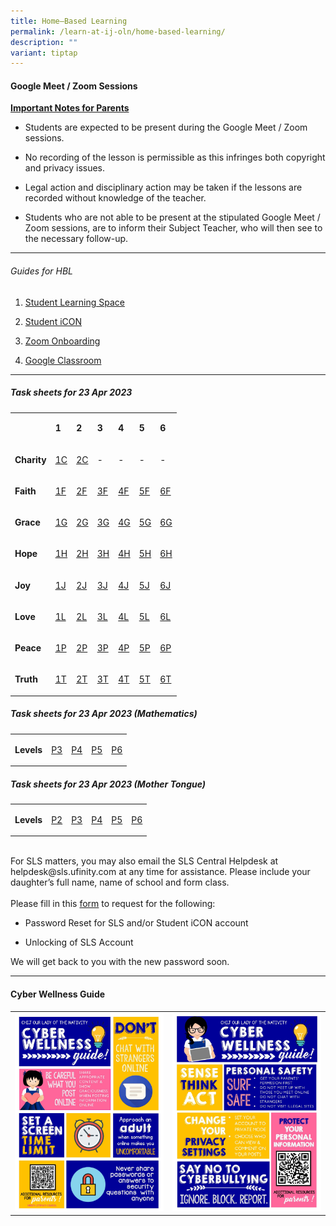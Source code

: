 ```yaml
---
title: Home–Based Learning
permalink: /learn-at-ij-oln/home-based-learning/
description: ""
variant: tiptap
---
```

<h4><strong>Google Meet / Zoom Sessions</strong></h4>
<p><strong><u>Important Notes for Parents</u></strong>
</p>
<ul data-tight="true" class="tight">
<li>
<p>Students are expected to be present during the Google Meet / Zoom sessions.</p>
</li>
<li>
<p>No recording of the lesson is permissible as this infringes both copyright
and privacy issues.</p>
</li>
<li>
<p>Legal action and disciplinary action may be taken if the lessons are recorded
without knowledge of the teacher.</p>
</li>
<li>
<p>Students who are not able to be present at the stipulated Google Meet
/ Zoom sessions, are to inform their Subject Teacher, who will then see
to the necessary follow-up.</p>
</li>
</ul>
<hr>
<h6>Guides for HBL</h6>
<ol data-tight="true" class="tight">
<li>
<p><a href="/files/Guides/STUDENT LEARNING SPACE.pdf" rel="noopener" target="_blank">Student Learning Space</a>
</p>
</li>
<li>
<p><a href="/files/Guides/STUDENT ICON.pdf" rel="noopener" target="_blank">Student iCON</a>
</p>
</li>
<li>
<p><a href="/files/Guides/ZOOM ONBOARDING GUIDE.pdf" rel="noopener" target="_blank">Zoom Onboarding</a>
</p>
</li>
<li>
<p><a href="/files/Guides/GOOGLE CLASSROOM.pdf" rel="noopener" target="_blank">Google Classroom</a>
</p>
</li>
</ol>
<hr>
<h5>Task sheets for 23 Apr 2023</h5>
<table>
<tbody>
<tr>
<td rowspan="1" colspan="1">
<p></p>
</td>
<td rowspan="1" colspan="1">
<p><strong>1</strong>
</p>
</td>
<td rowspan="1" colspan="1">
<p><strong>2</strong>
</p>
</td>
<td rowspan="1" colspan="1">
<p><strong>3</strong>
</p>
</td>
<td rowspan="1" colspan="1">
<p><strong>4</strong>
</p>
</td>
<td rowspan="1" colspan="1">
<p><strong>5</strong>
</p>
</td>
<td rowspan="1" colspan="1">
<p><strong>6</strong>
</p>
</td>
</tr>
<tr>
<td rowspan="1" colspan="1">
<p><strong>Charity</strong>
</p>
</td>
<td rowspan="1" colspan="1">
<p><a href="/files/TaskSheetsOct/1_CHARITY_HBL_TASK_SHEET.pdf" rel="noopener noreferrer nofollow" target="_blank">1C</a>
</p>
</td>
<td rowspan="1" colspan="1">
<p><a href="/files/TaskSheetsOct/2_CHARITY_HBL_TASK_SHEET.pdf" rel="noopener noreferrer nofollow" target="_blank">2C</a>
</p>
</td>
<td rowspan="1" colspan="1">
<p>-</p>
</td>
<td rowspan="1" colspan="1">
<p>-</p>
</td>
<td rowspan="1" colspan="1">
<p>-</p>
</td>
<td rowspan="1" colspan="1">
<p>-</p>
</td>
</tr>
<tr>
<td rowspan="1" colspan="1">
<p><strong>Faith</strong>
</p>
</td>
<td rowspan="1" colspan="1">
<p><a href="/files/TaskSheetsOct/1_FAITH_HBL_TASK_SHEET.pdf" rel="noopener noreferrer nofollow" target="_blank">1F</a>
</p>
</td>
<td rowspan="1" colspan="1">
<p><a href="/files/TaskSheetsOct/2_CHARITY_HBL_TASK_SHEET.pdf" rel="noopener noreferrer nofollow" target="_blank">2F</a>
</p>
</td>
<td rowspan="1" colspan="1">
<p><a href="/files/TaskSheetsOct/3_FAITH_HBL_TASK_SHEET.pdf" rel="noopener noreferrer nofollow" target="_blank">3F</a>
</p>
</td>
<td rowspan="1" colspan="1">
<p><a href="/files/TaskSheetsOct/4_FAITH_HBL_TASK_SHEET.pdf" rel="noopener noreferrer nofollow" target="_blank">4F</a>
</p>
</td>
<td rowspan="1" colspan="1">
<p><a href="/files/TaskSheetsOct/5_FAITH_HBL_TASK_SHEET.pdf" rel="noopener noreferrer nofollow" target="_blank">5F</a>
</p>
</td>
<td rowspan="1" colspan="1">
<p><a href="/files/TaskSheetsOct/6_FAITH_HBL_TASK_SHEET.pdf" rel="noopener noreferrer nofollow" target="_blank">6F</a>
</p>
</td>
</tr>
<tr>
<td rowspan="1" colspan="1">
<p><strong>Grace</strong>
</p>
</td>
<td rowspan="1" colspan="1">
<p><a href="/files/TaskSheetsOct/1_GRACE_HBL_TASK_SHEET.pdf" rel="noopener noreferrer nofollow" target="_blank">1G</a>
</p>
</td>
<td rowspan="1" colspan="1">
<p><a href="/files/TaskSheetsOct/2_FAITH_HBL_TASK_SHEET.pdf" rel="noopener noreferrer nofollow" target="_blank">2G</a>
</p>
</td>
<td rowspan="1" colspan="1">
<p><a href="/files/TaskSheetsOct/3_GRACE_HBL_TASK_SHEET.pdf" rel="noopener noreferrer nofollow" target="_blank">3G</a>
</p>
</td>
<td rowspan="1" colspan="1">
<p><a href="/files/TaskSheetsOct/4_GRACE_HBL_TASK_SHEET.pdf" rel="noopener noreferrer nofollow" target="_blank">4G</a>
</p>
</td>
<td rowspan="1" colspan="1">
<p><a href="/files/TaskSheetsOct/5_GRACE_HBL_TASK_SHEET.pdf" rel="noopener noreferrer nofollow" target="_blank">5G</a>
</p>
</td>
<td rowspan="1" colspan="1">
<p><a href="/files/TaskSheetsOct/6_GRACE_HBL_TASK_SHEET.pdf" rel="noopener noreferrer nofollow" target="_blank">6G</a>
</p>
</td>
</tr>
<tr>
<td rowspan="1" colspan="1">
<p><strong>Hope</strong>
</p>
</td>
<td rowspan="1" colspan="1">
<p><a href="/files/TaskSheetsOct/1_HOPE_HBL_TASK_SHEET.pdf" rel="noopener noreferrer nofollow" target="_blank">1H</a>
</p>
</td>
<td rowspan="1" colspan="1">
<p><a href="/files/TaskSheetsOct/2_GRACE_HBL_TASK_SHEET.pdf" rel="noopener noreferrer nofollow" target="_blank">2H</a>
</p>
</td>
<td rowspan="1" colspan="1">
<p><a href="/files/TaskSheetsOct/3_HOPE_HBL_TASK_SHEET.pdf" rel="noopener noreferrer nofollow" target="_blank">3H</a>
</p>
</td>
<td rowspan="1" colspan="1">
<p><a href="/files/TaskSheetsOct/4_HOPE_HBL_TASK_SHEET.pdf" rel="noopener noreferrer nofollow" target="_blank">4H</a>
</p>
</td>
<td rowspan="1" colspan="1">
<p><a href="/files/TaskSheetsOct/5_HOPE_HBL_TASK_SHEET.pdf" rel="noopener noreferrer nofollow" target="_blank">5H</a>
</p>
</td>
<td rowspan="1" colspan="1">
<p><a href="/files/TaskSheetsOct/6_HOPE_HBL_TASK_SHEET.pdf" rel="noopener noreferrer nofollow" target="_blank">6H</a>
</p>
</td>
</tr>
<tr>
<td rowspan="1" colspan="1">
<p><strong>Joy</strong>
</p>
</td>
<td rowspan="1" colspan="1">
<p><a href="/files/TaskSheetsOct/1_JOY_HBL_TASK_SHEET.pdf" rel="noopener noreferrer nofollow" target="_blank">1J</a>
</p>
</td>
<td rowspan="1" colspan="1">
<p><a href="/files/TaskSheetsOct/2_JOY_HBL_TASK_SHEET.pdf" rel="noopener noreferrer nofollow" target="_blank">2J</a>
</p>
</td>
<td rowspan="1" colspan="1">
<p><a href="/files/TaskSheetsOct/3_JOY_HBL_TASK_SHEET.pdf" rel="noopener noreferrer nofollow" target="_blank">3J</a>
</p>
</td>
<td rowspan="1" colspan="1">
<p><a href="/files/TaskSheetsOct/4_JOY_HBL_TASK_SHEET.pdf" rel="noopener noreferrer nofollow" target="_blank">4J</a>
</p>
</td>
<td rowspan="1" colspan="1">
<p><a href="/files/TaskSheetsOct/5_JOY_HBL_TASK_SHEET.pdf" rel="noopener noreferrer nofollow" target="_blank">5J</a>
</p>
</td>
<td rowspan="1" colspan="1">
<p><a href="/files/TaskSheetsOct/6_JOY_HBL_TASK_SHEET.pdf" rel="noopener noreferrer nofollow" target="_blank">6J</a>
</p>
</td>
</tr>
<tr>
<td rowspan="1" colspan="1">
<p><strong>Love</strong>
</p>
</td>
<td rowspan="1" colspan="1">
<p><a href="/files/TaskSheetsOct/1_LOVE_HBL_TASK_SHEET.pdf" rel="noopener noreferrer nofollow" target="_blank">1L</a>
</p>
</td>
<td rowspan="1" colspan="1">
<p><a href="/files/TaskSheetsOct/2_LOVE_HBL_TASK_SHEET.pdf" rel="noopener noreferrer nofollow" target="_blank">2L</a>
</p>
</td>
<td rowspan="1" colspan="1">
<p><a href="/files/TaskSheetsOct/3_LOVE_HBL_TASK_SHEET.pdf" rel="noopener noreferrer nofollow" target="_blank">3L</a>
</p>
</td>
<td rowspan="1" colspan="1">
<p><a href="/files/TaskSheetsOct/4_LOVE_HBL_TASK_SHEET.pdf" rel="noopener noreferrer nofollow" target="_blank">4L</a>
</p>
</td>
<td rowspan="1" colspan="1">
<p><a href="/files/TaskSheetsOct/5_LOVE_HBL_TASK_SHEET.pdf" rel="noopener noreferrer nofollow" target="_blank">5L</a>
</p>
</td>
<td rowspan="1" colspan="1">
<p><a href="/files/TaskSheetsOct/6_LOVE_HBL_TASK_SHEET.pdf" rel="noopener noreferrer nofollow" target="_blank">6L</a>
</p>
</td>
</tr>
<tr>
<td rowspan="1" colspan="1">
<p><strong>Peace</strong>
</p>
</td>
<td rowspan="1" colspan="1">
<p><a href="/files/TaskSheetsOct/1_PEACE_HBL_TASK_SHEET.pdf" rel="noopener noreferrer nofollow" target="_blank">1P</a>
</p>
</td>
<td rowspan="1" colspan="1">
<p><a href="/files/TaskSheetsOct/2_PEACE_HBL_TASK_SHEET.pdf" rel="noopener noreferrer nofollow" target="_blank">2P</a>
</p>
</td>
<td rowspan="1" colspan="1">
<p><a href="/files/TaskSheetsOct/3_PEACE_HBL_TASK_SHEET.pdf" rel="noopener noreferrer nofollow" target="_blank">3P</a>
</p>
</td>
<td rowspan="1" colspan="1">
<p><a href="/files/TaskSheetsOct/4_PEACE_HBL_TASK_SHEET.pdf" rel="noopener noreferrer nofollow" target="_blank">4P</a>
</p>
</td>
<td rowspan="1" colspan="1">
<p><a href="/files/TaskSheetsOct/5_PEACE_HBL_TASK_SHEET.pdf" rel="noopener noreferrer nofollow" target="_blank">5P</a>
</p>
</td>
<td rowspan="1" colspan="1">
<p><a href="/files/TaskSheetsOct/6_PEACE_HBL_TASK_SHEET.pdf" rel="noopener noreferrer nofollow" target="_blank">6P</a>
</p>
</td>
</tr>
<tr>
<td rowspan="1" colspan="1">
<p><strong>Truth</strong>
</p>
</td>
<td rowspan="1" colspan="1">
<p><a href="/files/TaskSheetsOct/1_TRUTH_HBL_TASK_SHEET.pdf" rel="noopener noreferrer nofollow" target="_blank">1T</a>
</p>
</td>
<td rowspan="1" colspan="1">
<p><a href="/files/TaskSheetsOct/2_TRUTH_HBL_TASK_SHEET.pdf" rel="noopener noreferrer nofollow" target="_blank">2T</a>
</p>
</td>
<td rowspan="1" colspan="1">
<p><a href="/files/TaskSheetsOct/3_TRUTH_HBL_TASK_SHEET.pdf" rel="noopener noreferrer nofollow" target="_blank">3T</a>
</p>
</td>
<td rowspan="1" colspan="1">
<p><a href="/files/TaskSheetsOct/4_TRUTH_HBL_TASK_SHEET.pdf" rel="noopener noreferrer nofollow" target="_blank">4T</a>
</p>
</td>
<td rowspan="1" colspan="1">
<p><a href="/files/TaskSheetsOct/5_TRUTH_HBL_TASK_SHEET.pdf" rel="noopener noreferrer nofollow" target="_blank">5T</a>
</p>
</td>
<td rowspan="1" colspan="1">
<p><a href="/files/TaskSheetsOct/6_TRUTH_HBL_TASK_SHEET.pdf" rel="noopener noreferrer nofollow" target="_blank">6T</a>
</p>
</td>
</tr>
</tbody>
</table>
<p></p>
<h5>Task sheets for 23 Apr 2023 (Mathematics)</h5>
<table>
<tbody>
<tr>
<td rowspan="1" colspan="1">
<p><strong>Levels</strong>
</p>
</td>
<td rowspan="1" colspan="1">
<p><a href="/files/TaskSheetsOct/P3_MATHEMATICS.pdf" rel="noopener noreferrer nofollow" target="_blank">P3</a>
</p>
</td>
<td rowspan="1" colspan="1">
<p><a href="/files/TaskSheetsOct/P4_MATHEMATICS.pdf" rel="noopener noreferrer nofollow" target="_blank">P4</a>
</p>
</td>
<td rowspan="1" colspan="1">
<p><a href="/files/TaskSheetsOct/P5_STD_MATHEMATICS___F_MATHEMATICS.pdf" rel="noopener noreferrer nofollow" target="_blank">P5</a>
</p>
</td>
<td rowspan="1" colspan="1">
<p><a href="/files/TaskSheetsOct/P6_STD_MATHEMATICS___F_MATHEMATICS.pdf" rel="noopener noreferrer nofollow" target="_blank">P6</a>
</p>
</td>
</tr>
</tbody>
</table>
<p></p>
<h5>Task sheets for 23 Apr 2023 (Mother Tongue)</h5>
<table>
<tbody>
<tr>
<td rowspan="1" colspan="1">
<p><strong>Levels</strong>
</p>
</td>
<td rowspan="1" colspan="1">
<p><a href="/files/TaskSheetsOct/P2_MT_HBL_TASK_SHEET.pdf" rel="noopener noreferrer nofollow" target="_blank">P2</a>
</p>
</td>
<td rowspan="1" colspan="1">
<p><a href="/files/TaskSheetsOct/P3_MT_HBL_TASK_SHEET.pdf" rel="noopener noreferrer nofollow" target="_blank">P3</a>
</p>
</td>
<td rowspan="1" colspan="1">
<p><a href="/files/TaskSheetsOct/P4_MT_HBL_TASK_SHEET.pdf" rel="noopener noreferrer nofollow" target="_blank">P4</a>
</p>
</td>
<td rowspan="1" colspan="1">
<p><a href="/files/TaskSheetsOct/P5_MT_HBL_TASK_SHEET.pdf" rel="noopener noreferrer nofollow" target="_blank">P5</a>
</p>
</td>
<td rowspan="1" colspan="1">
<p><a href="/files/TaskSheetsOct/P6_MT_HBL_TASK_SHEET.pdf" rel="noopener noreferrer nofollow" target="_blank">P6</a>
</p>
</td>
</tr>
</tbody>
</table>
<p>
<br>For SLS matters, you may also email the SLS Central Helpdesk at helpdesk@sls.ufinity.com
at any time for assistance. Please include your daughter’s full name, name
of school and form class.
<br>
<br>Please fill in this&nbsp;<a href="https://go.gov.sg/chijolnpasswordreset" rel="noopener" target="_blank">form</a>&nbsp;to
request for the following:</p>
<ul data-tight="true" class="tight">
<li>
<p>Password Reset for SLS and/or Student iCON account</p>
</li>
<li>
<p>Unlocking of SLS Account</p>
</li>
</ul>
<p>We will get back to you with the new password soon.</p>
<hr>
<h4><strong>Cyber Wellness Guide</strong></h4>
<table>
<tbody>
<tr>
<td rowspan="1" colspan="1">
<div class="isomer-image-wrapper">
<img style="width: 100%" height="auto" width="100%" src="/images/home2.jpg">
</div>
</td>
<td rowspan="1" colspan="1">
<div class="isomer-image-wrapper">
<img style="width: 100%" height="auto" width="100%" src="/images/home3.jpg">
</div>
</td>
</tr>
</tbody>
</table>
<p></p>